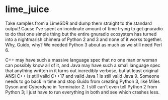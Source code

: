 # lime_juice
Take samples from a LimeSDR and dump them straight to the standard output! Cause I've spent an inordinate amount of time trying to get gnuradio to do that one simple thing but the entire gnuradio ecosystem has turned into a nightmarish chimera of Python 2 and 3 and none of it works together. Why, Guido, why? We needed Python 3 about as much as we still need Perl 6.

C++ may have such a massive language spec that no one man or woman can possibly know all of it, and Java may have such a small language spec that anything written in it turns out incredibly verbose, but at least original ANSI C++ is still valid C++17 and valid Java 1 is still valid Java 9. Someone needs to go back in time and stop Guido from creating Python 3, like Miles Dyson and Cyberdyne in Terminator 2. I still can't even tell Python 2 from Python 3; I just have to run everything in both and see which crashes less.
